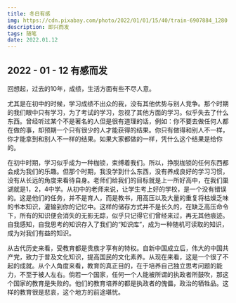 ```yaml
---
title: 冬日有感
img: https://cdn.pixabay.com/photo/2022/01/01/15/40/train-6907884_1280.jpg
description: 即兴而发
tags: 随笔
date: 2022.01.12
---
```


## 2022 - 01 - 12 有感而发

回想起，过去的10年，成绩，生活方面有些不尽人意。

尤其是在初中的时候，学习成绩不出众的我，没有其他优势与别人竞争。那个时期的我们眼中只有学习，为了考试的学习，忽视了其他方面的学习。似乎失去了什么东西。曾经听过某个不是著名的人但是很有道理的话，例如：你不要去做任何人都在做的事，却预期一个只有很少的人才能获得的结果。你只有做得和别人不一样，你才能拿到和别人不一样的结果。如果大家都做的一样，凭什么这个结果是给你的。

在初中时期，学习似乎成为一种枷锁，束缚着我们。所以，挣脱枷锁的任何东西都会成为我们的乐趣。但那个时期，我没学到什么东西，没有养成良好的学习习惯，没有从长远的角度来看待自身。老师们给我们的目标就是上一所好高中，在我们巢湖就是1，2，4中学。从初中的老师来说，让学生考上好的学校，是一个没有错误的。这是他们的任务，并不是育人，而是教书，用高压以及大量的重复将枯燥乏味的书本知识，灌输到你的记忆中。这样的储存方式并不是长久的，在缺乏高压命令下，所有的知识便会消失的无影无踪，似乎只记得它们曾经来过，再无其他痕迹。自我感知，自我思考的知识存入了我们的“知识库”，成为一种随机可读取的知识，成为对我们有益的知识。

从古代历史来看，受教育都是贵族才享有的特权。自新中国成立后，伟大的中国共产党，致力于普及文化知识，提高国民的文化素养。从现在来看，这是一个很了不起的成就。从个人角度来看，教育的真正目的，在于培养自己独立思考问题的能力，不至于被人左右。倘若一个国家，任何一个人能被所谓的执政者所鼓吹，那这个国家的教育是失败的。他们的教育培养的都是执政者的傀儡，政治的牺牲品。这样的教育很是悲哀，这个地方的前途堪忧。